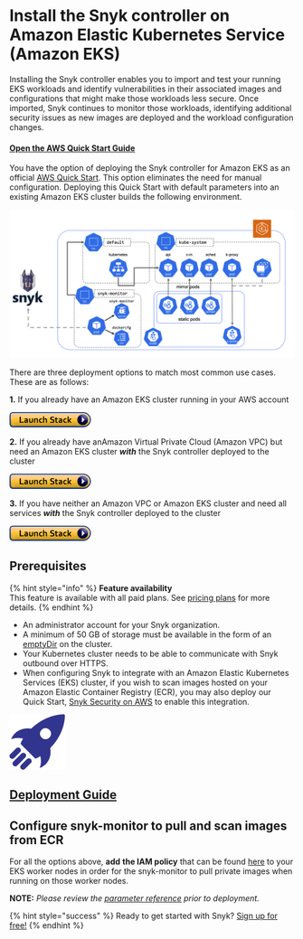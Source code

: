 # Install the Snyk controller on Amazon Elastic Kubernetes Service \(Amazon EKS\)

Installing the Snyk controller enables you to import and test your running EKS workloads and identify vulnerabilities in their associated images and configurations that might make those workloads less secure. Once imported, Snyk continues to monitor those workloads, identifying additional security issues as new images are deployed and the workload configuration changes.

#### [Open the AWS Quick Start Guide](https://aws.amazon.com/quickstart/architecture/eks-snyk/)

You have the option of deploying the Snyk controller for Amazon EKS as an official [AWS Quick Start](https://aws.amazon.com/quickstart/architecture/eks-snyk/). This option eliminates the need for manual configuration. Deploying this Quick Start with default parameters into an existing Amazon EKS cluster builds the following environment.

![](../../../.gitbook/assets/architecture.png)

There are three deployment options to match most common use cases. These are as follows:

**1.** If you already have an Amazon EKS cluster running in your AWS account

[![cloudformation-launch-stack.png - REPLACE THIS IMAGE - ZENDESK IMAGE - UPDATE ME!](../../../.gitbook/assets/cloudformation-launch-stack.png)](https://us-east-2.console.aws.amazon.com/cloudformation/home?region=us-east-2#/stacks/create/template?stackName=Snyk-EKS&templateURL=https://aws-quickstart.s3.us-east-1.amazonaws.com/quickstart-amazon-eks/submodules/quickstart-eks-snyk/templates/eks-snyk.template.yaml)

**2.** If you already have anAmazon Virtual Private Cloud \(Amazon VPC\) but need an Amazon EKS cluster _**with**_ the Snyk controller deployed to the cluster

[![cloudformation-launch-stack.png - REPLACE THIS IMAGE - ZENDESK IMAGE - UPDATE ME!](../../../.gitbook/assets/cloudformation-launch-stack.png)](https://us-east-2.console.aws.amazon.com/cloudformation/home?region=us-east-2#/stacks/create/template?stackName=Amazon-EKS-with-Snyk&templateURL=https://aws-quickstart.s3.us-east-1.amazonaws.com/quickstart-amazon-eks/templates/amazon-eks-master-existing-vpc.template.yaml)

**3.** If you have neither an Amazon VPC or Amazon EKS cluster and need all services _**with**_ the Snyk controller deployed to the cluster

[![cloudformation-launch-stack.png - REPLACE THIS IMAGE - ZENDESK IMAGE - UPDATE ME!](../../../.gitbook/assets/cloudformation-launch-stack.png)](https://us-east-2.console.aws.amazon.com/cloudformation/home?region=us-east-2#/stacks/create/template?stackName=Amazon-EKS-with-Snyk&templateURL=https://aws-quickstart.s3.us-east-1.amazonaws.com/quickstart-amazon-eks/templates/amazon-eks-master-existing-vpc.template.yaml)

## **Prerequisites**

{% hint style="info" %}
**Feature availability**  
This feature is available with all paid plans. See [pricing plans](https://snyk.io/plans/) for more details.
{% endhint %}

* An administrator account for your Snyk organization.
* A minimum of 50 GB of storage must be available in the form of an [emptyDir](https://kubernetes.io/docs/concepts/storage/volumes/#emptydir) on the cluster.
* Your Kubernetes cluster needs to be able to communicate with Snyk outbound over HTTPS.
* When configuring Snyk to integrate with an Amazon Elastic Kubernetes Services \(EKS\) cluster, if you wish to scan images hosted on your Amazon Elastic Container Registry \(ECR\), you may also deploy our Quick Start, [Snyk Security on AWS](https://aws.amazon.com/quickstart/architecture/snyk-security/) to enable this integration.

![](../../../.gitbook/assets/snyk_rocket.png)

## [Deployment Guide](https://aws-quickstart.github.io/quickstart-eks-snyk/)

## Configure snyk-monitor to pull and scan images from ECR

For all the options above, **add** **the IAM policy** that can be found [here](https://docs.aws.amazon.com/AmazonECR/latest/userguide/ECR_on_EKS.html) to your EKS worker nodes in order for the snyk-monitor to pull private images when running on those worker nodes.

**NOTE:** _Please review the_ [_parameter reference_](https://github.com/aws-quickstart/quickstart-eks-snyk#parameter-reference) _prior to deployment._

{% hint style="success" %}
Ready to get started with Snyk? [Sign up for free!](https://snyk.io/login?cta=sign-up&loc=footer&page=support_docs_page)
{% endhint %}

